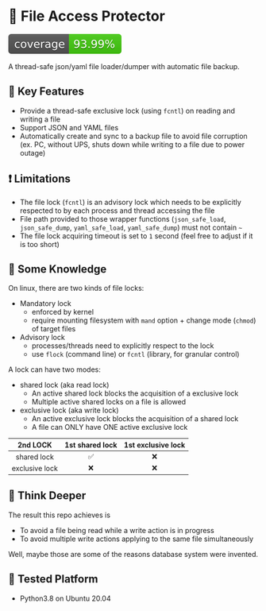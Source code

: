 # 📂 File Access Protector
![test coverage](./src/tests/coverage-badge.svg)

A thread-safe json/yaml file loader/dumper with automatic file backup.

## 🎯 Key Features
- Provide a thread-safe exclusive lock (using `fcntl`) on reading and writing a file
- Support JSON and YAML files
- Automatically create and sync to a backup file to avoid file corruption (ex. PC, without UPS, shuts down while writing to a file due to power outage)

## ❗ Limitations
- The file lock (`fcntl`) is an advisory lock which needs to be explicitly respected to by each process and thread accessing the file
- File path provided to those wrapper functions (`json_safe_load`, `json_safe_dump`, `yaml_safe_load`, `yaml_safe_dump`) must not contain `~`
- The file lock acquiring timeout is set to `1` second (feel free to adjust if it is too short)

## 🧠 Some Knowledge
On linux, there are two kinds of file locks:
- Mandatory lock 
    - enforced by kernel
    - require mounting filesystem with `mand` option + change mode (`chmod`) of target files
- Advisory lock
    - processes/threads need to explicitly respect to the lock
    - use `flock` (command line) or `fcntl` (library, for granular control)

A lock can have two modes:
- shared lock (aka read lock)
    - An active shared lock blocks the acquisition of a exclusive lock
    - Multiple active shared locks on a file is allowed
- exclusive lock (aka write lock)
    - An active exclusive lock blocks the acquisition of a shared lock
    - A file can ONLY have ONE active exclusive lock


| 2nd LOCK | 1st shared lock | 1st exclusive lock |
|:-----:|:------:|:-------:|
| shared lock | ✅ | ❌ |
| exclusive lock | ❌ | ❌ |


## 🤔 Think Deeper
The result this repo achieves is
- To avoid a file being read while a write action is in progress
- To avoid multiple write actions applying to the same file simultaneously

Well, maybe those are some of the reasons database system were invented.

## 🧪 Tested Platform
- Python3.8 on Ubuntu 20.04